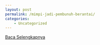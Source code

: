 ```yaml
---
layout: post
permalink: /mimpi-jadi-pembunuh-berantai/
categories:
    - Uncategorized
---
```


[Baca Selengkapnya](/08)